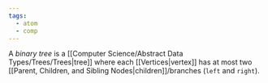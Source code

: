```yaml
---
tags:
  - atom
  - comp
---
```

A *binary tree* is a [[Computer Science/Abstract Data Types/Trees/Trees|tree]] where each [[Vertices|vertex]] has at most two [[Parent, Children, and Sibling Nodes|children]]/branches (`left` and `right`).